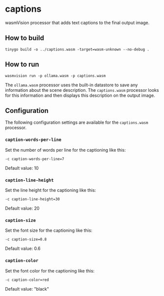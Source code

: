 # captions

wasmVision processor that adds text captions to the final output image.

## How to build

```shell
tinygo build -o ../captions.wasm -target=wasm-unknown --no-debug .
```

## How to run

```shell
wasmvision run -p ollama.wasm -p captions.wasm
```

The `ollama.wasm` processor uses the built-in datastore to save any information about the scene description. The `captions.wasm` processor looks for this information and then displays this description on the output image.

## Configuration

The following configuration settings are available for the `captions.wasm` processor.

### `caption-words-per-line`

Set the number of words per line for the captioning like this:

```shell
-c caption-words-per-line=7
```

Default value: 10

### `caption-line-height`

Set the line height for the captioning like this:

```shell
-c caption-line-height=30
```

Default value: 20

### `caption-size`

Set the font size for the captioning like this:

```shell
-c caption-size=0.8
```

Default value: 0.6

### `caption-color`

Set the font color for the captioning like this:

```shell
-c caption-color=red
```

Default value: "black"
